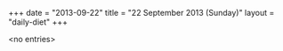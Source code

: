 +++
date = "2013-09-22"
title = "22 September 2013 (Sunday)"
layout = "daily-diet"
+++


\<no entries\>

